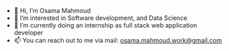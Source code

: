 - 👋 Hi, I’m Osama Mahmoud
- 👀 I’m interested in Software development, and Data Science 
- 🌱 I’m currently doing an internship as full stack web application developer
- 📫 You can reach out to me via mail: osama.mahmoud.work@gmail.com

<!---
OSAMA-MAHMOUD2000/OSAMA-MAHMOUD2000 is a ✨ special ✨ repository because its `README.md` (this file) appears on your GitHub profile.
You can click the Preview link to take a look at your changes.
--->
